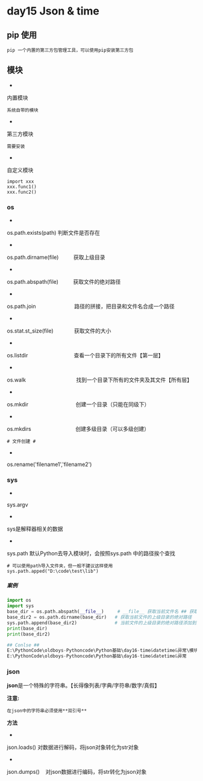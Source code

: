 
# day15 Json & time


## pip 使用

```
pip 一个内置的第三方包管理工具，可以使用pip安装第三方包
```


## **模块**

- 
内置模块
```
系统自带的模块
```


- 
第三方模块
```
需要安装
```


- 
自定义模块
```
import xxx
xxx.func1()
xxx.func2()
```




### os

- 
os.path.exists(path)			判断文件是否存在

- 
os.path.dirname(file)          获取上级目录

- 
os.path.abspath(file)          获取文件的绝对路径

- 
os.path.join                          路径的拼接，把目录和文件名合成一个路径

- 
os.stat.st_size(file)              获取文件的大小

- 
os.listdir                               查看一个目录下的所有文件【第一层】

- 
os.walk                                  找到一个目录下所有的文件夹及其文件【所有层】

- 
os.mkdir                                创建一个目录（只能在同级下）

- 
os.mkdirs                              创建多级目录（可以多级创建）
```
# 文件创建 #
```


- 
os.rename('filename1','filename2')



### sys

- 
sys.argv

- 
sys是解释器相关的数据

- 
sys.path 默认Python去导入模块时，会按照sys.path 中的路径挨个查找
```
# 可以使用path导入文件夹，但一般不建议这样使用  
sys.path.apped("D:\code\test\lib")
```




##### 案例

```python
import os
import sys
base_dir = os.path.abspath(__file__)	 # __file__ 获取当前文件名 ## 获取当前文件的绝对路径
base_dir2 = os.path.dirname(base_dir)	# 获取当前文件的上级目录的绝对路径	
sys.path.append(base_dir2)				# 当前文件的上级目录的绝对路径添加到系统的path中去，以便from
print(base_dir)
print(base_dir2)

## Conlse ##
E:\PythonCode\oldboys-Pythoncode\Python基础\day16-time&datetime&异常\模块导入.py
E:\PythonCode\oldboys-Pythoncode\Python基础\day16-time&datetime&异常
```


### json

**json**是一个特殊的字符串。【长得像列表/字典/字符串/数字/真假】

**注意:**

	在json中的字符串必须使用**双引号**

**方法**

- 
json.loads()	对数据进行解码，将json对象转化为str对象

- 
json.dumps()    对json数据进行编码，将str转化为json对象

